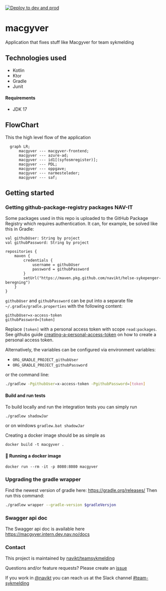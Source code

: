 [![Deploy to dev and prod](https://github.com/navikt/macgyver/actions/workflows/deploy.yml/badge.svg?branch=main)](https://github.com/navikt/macgyver/actions/workflows/deploy.yml)

# macgyver
Application that fixes stuff like Macgyver for team sykmelding

## Technologies used

* Kotlin
* Ktor
* Gradle
* Junit

#### Requirements

* JDK 17

## FlowChart
This the high level flow of the application

```mermaid
  graph LR;
      macgyver --- macgyver-frontend;
      macgyver --- azure-ad;
      macgyver --- id1[(syfosmregister)];
      macgyver --- PDL;
      macgyver --- oppgave;
      macgyver --- narmesteleder;
      macgyver --- saf;
```

## Getting started

### Getting github-package-registry packages NAV-IT

Some packages used in this repo is uploaded to the GitHub Package Registry which requires authentication. It can, for
example, be solved like this in Gradle:

```
val githubUser: String by project
val githubPassword: String by project

repositories {
    maven {
        credentials {
            username = githubUser
            password = githubPassword
        }
        setUrl("https://maven.pkg.github.com/navikt/helse-sykepenger-beregning")
    }
}
```

`githubUser` and `githubPassword` can be put into a separate file `~/.gradle/gradle.properties` with the following
content:

```                                                     
githubUser=x-access-token
githubPassword=[token]
```

Replace `[token]` with a personal access token with scope `read:packages`.
See githubs guide [creating-a-personal-access-token](https://docs.github.com/en/authentication/keeping-your-account-and-data-secure/creating-a-personal-access-token) on
how to create a personal access token.

Alternatively, the variables can be configured via environment variables:

* `ORG_GRADLE_PROJECT_githubUser`
* `ORG_GRADLE_PROJECT_githubPassword`

or the command line:

``` bash
./gradlew -PgithubUser=x-access-token -PgithubPassword=[token]
```

#### Build and run tests

To build locally and run the integration tests you can simply run
``` bash
./gradlew shadowJar
```
or on windows
`gradlew.bat shadowJar`

Creating a docker image should be as simple as
``` shell
docker build -t macgyver .
```

#### :floppy_disk: Running a docker image

``` shell
docker run --rm -it -p 8080:8080 macgyver
```

### Upgrading the gradle wrapper

Find the newest version of gradle here: https://gradle.org/releases/ Then run this command:

``` bash 
./gradlew wrapper --gradle-version $gradleVersjon
```

### Swagger api doc
The Swagger api doc is available here
https://macgyver.intern.dev.nav.no/docs

### Contact

This project is maintained by [navikt/teamsykmelding](CODEOWNERS)

Questions and/or feature requests? Please create an
[issue](https://github.com/navikt/macgyver/issues)

If you work in [@navikt](https://github.com/navikt) you can reach us at the Slack
channel [#team-sykmelding](https://nav-it.slack.com/archives/CMA3XV997)
